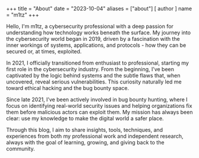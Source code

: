 +++
title = "About"
date = "2023-10-04"
aliases = ["about"]
[ author ]
  name = "m1tz"
+++

Hello, I'm m1tz, a cybersecurity professional with a deep passion for understanding how technology works beneath the surface. My journey into the cybersecurity world began in 2019, driven by a fascination with the inner workings of systems, applications, and protocols - how they can be secured or, at times, exploited.

In 2021, I officially transitioned from enthusiast to professional, starting my first role in the cybersecurity industry. From the beginning, I’ve been captivated by the logic behind systems and the subtle flaws that, when uncovered, reveal serious vulnerabilities. This curiosity naturally led me toward ethical hacking and the bug bounty space.

Since late 2021, I’ve been actively involved in bug bounty hunting, where I focus on identifying real-world security issues and helping organizations fix them before malicious actors can exploit them. My mission has always been clear: use my knowledge to make the digital world a safer place.

Through this blog, I aim to share insights, tools, techniques, and experiences from both my professional work and independent research, always with the goal of learning, growing, and giving back to the community.